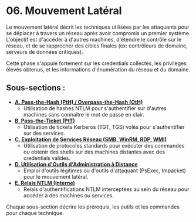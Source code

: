 # 06. Mouvement Latéral

Le mouvement latéral décrit les techniques utilisées par les attaquants pour se déplacer à travers un réseau après avoir compromis un premier système. L'objectif est d'accéder à d'autres machines, d'étendre le contrôle sur le réseau, et de se rapprocher des cibles finales (ex: contrôleurs de domaine, serveurs de données critiques).

Cette phase s'appuie fortement sur les credentials collectés, les privilèges élevés obtenus, et les informations d'énumération du réseau et du domaine.

## Sous-sections :

*   **[A. Pass-the-Hash (PtH) / Overpass-the-Hash (OtH)](./A-pass-the-hash.md)**
    *   Utilisation de hashes NTLM pour s'authentifier sur d'autres machines sans connaître le mot de passe en clair.
*   **[B. Pass-the-Ticket (PtT)](./B-pass-the-ticket.md)**
    *   Utilisation de tickets Kerberos (TGT, TGS) volés pour s'authentifier sur des services.
*   **[C. Exploitation de Services Réseau (SMB, WinRM, RDP, WMI)](./C-exploitation-services-reseau.md)**
    *   Utilisation de protocoles standards pour exécuter des commandes ou obtenir des shells sur des machines distantes avec des credentials valides.
*   **[D. Utilisation d'Outils d'Administration à Distance](./D-outils-administration-distante.md)**
    *   Emploi d'outils légitimes ou d'outils d'attaquant (PsExec, Impacket) pour le mouvement latéral.
*   **[E. Relais NTLM (Interne)](./E-relais-ntlm-interne.md)**
    *   Relais d'authentifications NTLM interceptées au sein du réseau pour accéder à des machines ou services.

Chaque sous-section décrira les prérequis, les outils et les commandes pour chaque technique. 